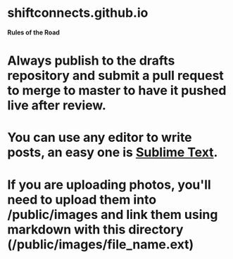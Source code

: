 shiftconnects.github.io
=======================

**Rules of the Road**

# Always publish to the drafts repository and submit a pull request to merge to master to have it pushed live after review.
# You can use any editor to write posts, an easy one is [Sublime Text](http://www.sublimetext.com/).
# If you are uploading photos, you'll need to upload them into /public/images and link them using markdown with this directory (/public/images/file_name.ext)
